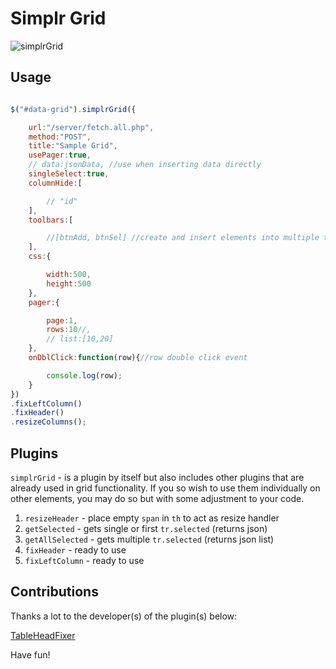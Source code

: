 Simplr Grid
===========
![simplrGrid](https://raw.githubusercontent.com/samweru/simplr-grid/master/img/simplrGrid-min.png)

## Usage

```js

$("#data-grid").simplrGrid({

    url:"/server/fetch.all.php",
    method:"POST",
    title:"Sample Grid",
    usePager:true,
    // data:jsonData, //use when inserting data directly
    singleSelect:true,
    columnHide:[

        // "id"
    ],
    toolbars:[

        //[btnAdd, btnSel] //create and insert elements into multiple toolbars directly
    ],
    css:{

        width:500,
        height:500
    },
    pager:{

        page:1,
        rows:10//,
        // list:[10,20]
    },
    onDblClick:function(row){//row double click event

        console.log(row);
    }
})
.fixLeftColumn()
.fixHeader()
.resizeColumns();
```

## Plugins

`simplrGrid` - is a plugin by itself but also includes other plugins that are already used in grid functionality. If you so wish to use them individually on other elements, you may do so but with some adjustment to your code.

1. `resizeHeader` - place empty `span` in `th`  to act as resize handler
2. `getSelected` - gets single or first `tr.selected` (returns json)
3. `getAllSelected` - gets multiple `tr.selected` (returns json list)
4. `fixHeader` - ready to use
5. `fixLeftColumn` - ready to use

## Contributions

Thanks a lot to the developer(s) of the plugin(s) below: 

[TableHeadFixer](https://github.com/lai32290/TableHeadFixer)

Have fun!
